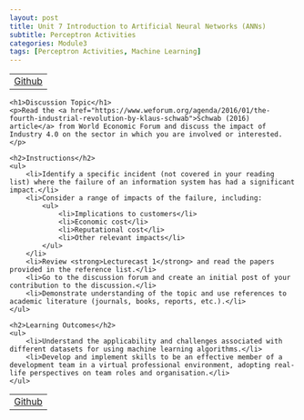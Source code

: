 ```yaml
---
layout: post
title: Unit 7 Introduction to Artificial Neural Networks (ANNs)
subtitle: Perceptron Activities
categories: Module3
tags: [Perceptron Activities, Machine Learning]
---
```

<html lang="en">
    <table>
    <tr>
   <td> <a href="../../../../MachineLearning" target="_blank" class="button large">Github</a></td> 
    </tr>
</table>

<body>

    <h1>Discussion Topic</h1>
    <p>Read the <a href="https://www.weforum.org/agenda/2016/01/the-fourth-industrial-revolution-by-klaus-schwab">Schwab (2016) article</a> from World Economic Forum and discuss the impact of Industry 4.0 on the sector in which you are involved or interested.</p>

    <h2>Instructions</h2>
    <ul>
        <li>Identify a specific incident (not covered in your reading list) where the failure of an information system has had a significant impact.</li>
        <li>Consider a range of impacts of the failure, including:
            <ul>
                <li>Implications to customers</li>
                <li>Economic cost</li>
                <li>Reputational cost</li>
                <li>Other relevant impacts</li>
            </ul>
        </li>
        <li>Review <strong>Lecturecast 1</strong> and read the papers provided in the reference list.</li>
        <li>Go to the discussion forum and create an initial post of your contribution to the discussion.</li>
        <li>Demonstrate understanding of the topic and use references to academic literature (journals, books, reports, etc.).</li>
    </ul>

    <h2>Learning Outcomes</h2>
    <ul>
        <li>Understand the applicability and challenges associated with different datasets for using machine learning algorithms.</li>
        <li>Develop and implement skills to be an effective member of a development team in a virtual professional environment, adopting real-life perspectives on team roles and organisation.</li>
    </ul>

</body>
</html>



<table>
    <tr>
  <td> <a href="../../../../MachineLearning" target="_blank" class="button large">Github</a></td> 
    </tr>
</table>
